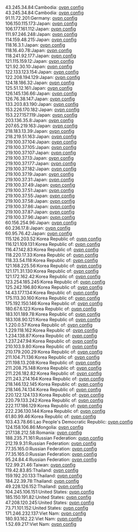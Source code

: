 43.245.34.84:Cambodia: [ovpn config](vpn/43_245_34_84.ovpn)  
43.245.34.84:Cambodia: [ovpn config](vpn/43_245_34_84.ovpn)  
91.11.72.201:Germany: [ovpn config](vpn/91_11_72_201.ovpn)  
106.150.115.173:Japan: [ovpn config](vpn/106_150_115_173.ovpn)  
106.177.161.112:Japan: [ovpn config](vpn/106_177_161_112.ovpn)  
111.97.246.248:Japan: [ovpn config](vpn/111_97_246_248.ovpn)  
114.159.48.215:Japan: [ovpn config](vpn/114_159_48_215.ovpn)  
118.16.3.1:Japan: [ovpn config](vpn/118_16_3_1.ovpn)  
118.16.40.78:Japan: [ovpn config](vpn/118_16_40_78.ovpn)  
118.241.92.177:Japan: [ovpn config](vpn/118_241_92_177.ovpn)  
121.115.159.12:Japan: [ovpn config](vpn/121_115_159_12.ovpn)  
121.92.30.10:Japan: [ovpn config](vpn/121_92_30_10.ovpn)  
122.133.123.154:Japan: [ovpn config](vpn/122_133_123_154.ovpn)  
122.208.194.129:Japan: [ovpn config](vpn/122_208_194_129.ovpn)  
124.18.186.32:Japan: [ovpn config](vpn/124_18_186_32.ovpn)  
125.51.12.161:Japan: [ovpn config](vpn/125_51_12_161.ovpn)  
126.145.136.66:Japan: [ovpn config](vpn/126_145_136_66.ovpn)  
126.76.38.147:Japan: [ovpn config](vpn/126_76_38_147.ovpn)  
133.203.83.190:Japan: [ovpn config](vpn/133_203_83_190.ovpn)  
153.226.170.182:Japan: [ovpn config](vpn/153_226_170_182.ovpn)  
153.227.157.119:Japan: [ovpn config](vpn/153_227_157_119.ovpn)  
203.136.35.8:Japan: [ovpn config](vpn/203_136_35_8.ovpn)  
207.65.219.163:Japan: [ovpn config](vpn/207_65_219_163.ovpn)  
218.183.13.39:Japan: [ovpn config](vpn/218_183_13_39.ovpn)  
218.219.51.163:Japan: [ovpn config](vpn/218_219_51_163.ovpn)  
219.100.37.104:Japan: [ovpn config](vpn/219_100_37_104.ovpn)  
219.100.37.105:Japan: [ovpn config](vpn/219_100_37_105.ovpn)  
219.100.37.107:Japan: [ovpn config](vpn/219_100_37_107.ovpn)  
219.100.37.13:Japan: [ovpn config](vpn/219_100_37_13.ovpn)  
219.100.37.177:Japan: [ovpn config](vpn/219_100_37_177.ovpn)  
219.100.37.182:Japan: [ovpn config](vpn/219_100_37_182.ovpn)  
219.100.37.19:Japan: [ovpn config](vpn/219_100_37_19.ovpn)  
219.100.37.31:Japan: [ovpn config](vpn/219_100_37_31.ovpn)  
219.100.37.49:Japan: [ovpn config](vpn/219_100_37_49.ovpn)  
219.100.37.51:Japan: [ovpn config](vpn/219_100_37_51.ovpn)  
219.100.37.55:Japan: [ovpn config](vpn/219_100_37_55.ovpn)  
219.100.37.58:Japan: [ovpn config](vpn/219_100_37_58.ovpn)  
219.100.37.86:Japan: [ovpn config](vpn/219_100_37_86.ovpn)  
219.100.37.87:Japan: [ovpn config](vpn/219_100_37_87.ovpn)  
219.100.37.96:Japan: [ovpn config](vpn/219_100_37_96.ovpn)  
60.156.254.96:Japan: [ovpn config](vpn/60_156_254_96.ovpn)  
60.236.17.8:Japan: [ovpn config](vpn/60_236_17_8.ovpn)  
60.95.76.42:Japan: [ovpn config](vpn/60_95_76_42.ovpn)  
115.126.203.52:Korea Republic of: [ovpn config](vpn/115_126_203_52.ovpn)  
116.121.109.131:Korea Republic of: [ovpn config](vpn/116_121_109_131.ovpn)  
116.47.142.83:Korea Republic of: [ovpn config](vpn/116_47_142_83.ovpn)  
118.220.17.33:Korea Republic of: [ovpn config](vpn/118_220_17_33.ovpn)  
118.33.54.118:Korea Republic of: [ovpn config](vpn/118_33_54_118.ovpn)  
121.168.225.56:Korea Republic of: [ovpn config](vpn/121_168_225_56.ovpn)  
121.171.31.130:Korea Republic of: [ovpn config](vpn/121_171_31_130.ovpn)  
121.172.162.42:Korea Republic of: [ovpn config](vpn/121_172_162_42.ovpn)  
123.254.185.245:Korea Republic of: [ovpn config](vpn/123_254_185_245.ovpn)  
125.242.196.80:Korea Republic of: [ovpn config](vpn/125_242_196_80.ovpn)  
14.43.177.134:Korea Republic of: [ovpn config](vpn/14_43_177_134.ovpn)  
175.113.30.160:Korea Republic of: [ovpn config](vpn/175_113_30_160.ovpn)  
175.192.150.146:Korea Republic of: [ovpn config](vpn/175_192_150_146.ovpn)  
180.67.6.123:Korea Republic of: [ovpn config](vpn/180_67_6_123.ovpn)  
183.101.189.78:Korea Republic of: [ovpn config](vpn/183_101_189_78.ovpn)  
183.108.90.121:Korea Republic of: [ovpn config](vpn/183_108_90_121.ovpn)  
1.220.0.57:Korea Republic of: [ovpn config](vpn/1_220_0_57.ovpn)  
1.229.118.162:Korea Republic of: [ovpn config](vpn/1_229_118_162.ovpn)  
1.234.138.87:Korea Republic of: [ovpn config](vpn/1_234_138_87.ovpn)  
1.237.247.94:Korea Republic of: [ovpn config](vpn/1_237_247_94.ovpn)  
210.103.9.80:Korea Republic of: [ovpn config](vpn/210_103_9_80.ovpn)  
210.179.200.29:Korea Republic of: [ovpn config](vpn/210_179_200_29.ovpn)  
211.104.71.136:Korea Republic of: [ovpn config](vpn/211_104_71_136.ovpn)  
211.198.13.208:Korea Republic of: [ovpn config](vpn/211_198_13_208.ovpn)  
211.208.75.148:Korea Republic of: [ovpn config](vpn/211_208_75_148.ovpn)  
211.226.182.82:Korea Republic of: [ovpn config](vpn/211_226_182_82.ovpn)  
211.243.214.164:Korea Republic of: [ovpn config](vpn/211_243_214_164.ovpn)  
218.146.132.145:Korea Republic of: [ovpn config](vpn/218_146_132_145.ovpn)  
218.146.74.134:Korea Republic of: [ovpn config](vpn/218_146_74_134.ovpn)  
220.122.124.133:Korea Republic of: [ovpn config](vpn/220_122_124_133.ovpn)  
220.79.133.242:Korea Republic of: [ovpn config](vpn/220_79_133_242.ovpn)  
222.117.186.129:Korea Republic of: [ovpn config](vpn/222_117_186_129.ovpn)  
222.236.130.144:Korea Republic of: [ovpn config](vpn/222_236_130_144.ovpn)  
61.80.99.46:Korea Republic of: [ovpn config](vpn/61_80_99_46.ovpn)  
103.43.78.66:Lao People's Democratic Republic: [ovpn config](vpn/103_43_78_66.ovpn)  
124.158.106.86:Mongolia: [ovpn config](vpn/124_158_106_86.ovpn)  
217.138.212.58:Romania: [ovpn config](vpn/217_138_212_58.ovpn)  
188.235.71.161:Russian Federation: [ovpn config](vpn/188_235_71_161.ovpn)  
212.19.9.31:Russian Federation: [ovpn config](vpn/212_19_9_31.ovpn)  
77.35.165.0:Russian Federation: [ovpn config](vpn/77_35_165_0.ovpn)  
77.35.165.0:Russian Federation: [ovpn config](vpn/77_35_165_0.ovpn)  
95.24.84.4:Russian Federation: [ovpn config](vpn/95_24_84_4.ovpn)  
122.99.21.46:Taiwan: [ovpn config](vpn/122_99_21_46.ovpn)  
119.42.83.85:Thailand: [ovpn config](vpn/119_42_83_85.ovpn)  
159.192.20.133:Thailand: [ovpn config](vpn/159_192_20_133.ovpn)  
184.22.39.78:Thailand: [ovpn config](vpn/184_22_39_78.ovpn)  
49.228.126.152:Thailand: [ovpn config](vpn/49_228_126_152.ovpn)  
104.245.106.151:United States: [ovpn config](vpn/104_245_106_151.ovpn)  
185.150.191.82:United States: [ovpn config](vpn/185_150_191_82.ovpn)  
47.208.120.245:United States: [ovpn config](vpn/47_208_120_245.ovpn)  
73.71.101.152:United States: [ovpn config](vpn/73_71_101_152.ovpn)  
171.246.232.137:Viet Nam: [ovpn config](vpn/171_246_232_137.ovpn)  
180.93.162.22:Viet Nam: [ovpn config](vpn/180_93_162_22.ovpn)  
1.52.69.217:Viet Nam: [ovpn config](vpn/1_52_69_217.ovpn)  
